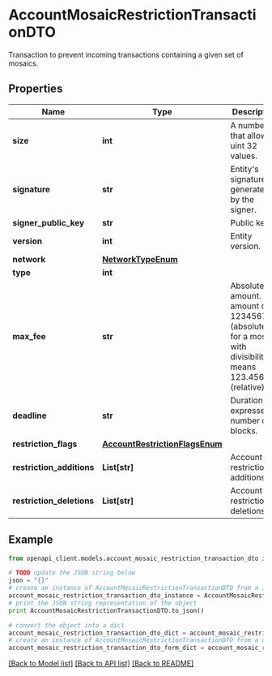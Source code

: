 # AccountMosaicRestrictionTransactionDTO

Transaction to prevent incoming transactions containing a given set of mosaics.

## Properties

Name | Type | Description | Notes
------------ | ------------- | ------------- | -------------
**size** | **int** | A number that allows uint 32 values. | 
**signature** | **str** | Entity&#39;s signature generated by the signer. | 
**signer_public_key** | **str** | Public key. | 
**version** | **int** | Entity version. | 
**network** | [**NetworkTypeEnum**](NetworkTypeEnum.md) |  | 
**type** | **int** |  | 
**max_fee** | **str** | Absolute amount. An amount of 123456789 (absolute) for a mosaic with divisibility 6 means 123.456789 (relative). | 
**deadline** | **str** | Duration expressed in number of blocks. | 
**restriction_flags** | [**AccountRestrictionFlagsEnum**](AccountRestrictionFlagsEnum.md) |  | 
**restriction_additions** | **List[str]** | Account restriction additions. | 
**restriction_deletions** | **List[str]** | Account restriction deletions. | 

## Example

```python
from openapi_client.models.account_mosaic_restriction_transaction_dto import AccountMosaicRestrictionTransactionDTO

# TODO update the JSON string below
json = "{}"
# create an instance of AccountMosaicRestrictionTransactionDTO from a JSON string
account_mosaic_restriction_transaction_dto_instance = AccountMosaicRestrictionTransactionDTO.from_json(json)
# print the JSON string representation of the object
print AccountMosaicRestrictionTransactionDTO.to_json()

# convert the object into a dict
account_mosaic_restriction_transaction_dto_dict = account_mosaic_restriction_transaction_dto_instance.to_dict()
# create an instance of AccountMosaicRestrictionTransactionDTO from a dict
account_mosaic_restriction_transaction_dto_form_dict = account_mosaic_restriction_transaction_dto.from_dict(account_mosaic_restriction_transaction_dto_dict)
```
[[Back to Model list]](../README.md#documentation-for-models) [[Back to API list]](../README.md#documentation-for-api-endpoints) [[Back to README]](../README.md)


